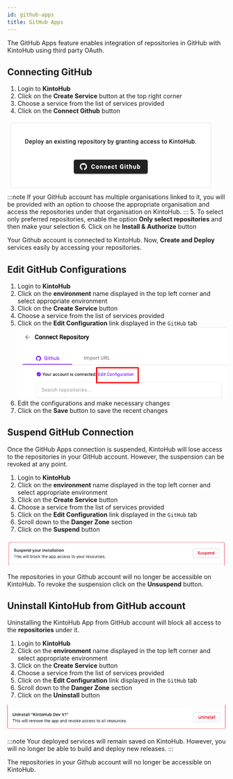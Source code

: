 ```yaml
---
id: github-apps
title: GitHub Apps
---
```



The GitHub Apps feature enables integration of repositories in GitHub with KintoHub using third party OAuth.

## Connecting GitHub
 
1. Login to **KintoHub**
2. Click on the **Create Service** button at the top right corner
3. Choose a service from the list of services provided
4. Click on the **Connect Github** button

![Connect Github btn](/img/anatomy/connect-github-btn.png)
:::note
If your GitHub account has multiple organisations linked to it, you will be provided with an option to choose the appropriate organisation and access the repositories under that organisation on KintoHub.
:::
5. To select only preferred repositories, enable the option **Only select repositories** and then make your selection
6. Click on he **Install & Authorize** button

Your Github account is connected to KintoHub. Now, **Create and Deploy** services easily by accessing your repositories.

## Edit GitHub Configurations

1. Login to **KintoHub**
2. Click on the **environment** name displayed in the top left corner and select appropriate environment
3. Click on the **Create Service** button
4. Choose a service from the list of services provided
5. Click on the **Edit Configuration** link displayed in the `GitHub` tab
![Edit Configuration link](/img/anatomy/edit-config.png)
6. Edit the configurations and make necessary changes
7. Click on the **Save** button to save the recent changes

## Suspend GitHub Connection

Once the GitHub Apps connection is suspended, KintoHub will lose access to the repositories in your GitHub account. However, the suspension can be revoked at any point.

1. Login to **KintoHub**
2. Click on the **environment** name displayed in the top left corner and select appropriate environment
3. Click on the **Create Service** button
4. Choose a service from the list of services provided
5. Click on the **Edit Configuration** link displayed in the `GitHub` tab
6. Scroll down to the **Danger Zone** section
7. Click on the **Suspend** button

![Suspend](/img/anatomy/suspend-me.png)

The repositories in your Github account will no longer be accessible on KintoHub.
To revoke the suspension click on the **Unsuspend** button.


## Uninstall KintoHub from GitHub account

Uninstalling the KintoHub App from GitHub account will block all access to the **repositories** under it.

1. Login to **KintoHub**
2. Click on the **environment** name displayed in the top left corner and select appropriate environment
3. Click on the **Create Service** button
4. Choose a service from the list of services provided
5. Click on the **Edit Configuration** link displayed in the `GitHub` tab
6. Scroll down to the **Danger Zone** section
7. Click on the **Uninstall** button

![Uninstall](/img/anatomy/Uninstall.png)

:::note
Your deployed services will remain saved on KintoHub. However, you will no longer be able to build and deploy new releases.
:::

The repositories in your Github account will no longer be accessible on KintoHub.





